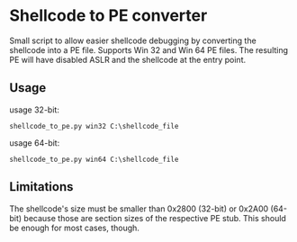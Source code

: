 # Shellcode to PE converter

Small script to allow easier shellcode debugging by converting the shellcode into a PE file. Supports Win 32 and Win 64 PE files. 
The resulting PE will have disabled ASLR and the shellcode at the entry point.

## Usage

usage 32-bit:

```
shellcode_to_pe.py win32 C:\shellcode_file
```

usage 64-bit:

```
shellcode_to_pe.py win64 C:\shellcode_file
```

## Limitations

The shellcode's size must be smaller than 0x2800 (32-bit) or 0x2A00 (64-bit) because those are section sizes of the respective PE stub.
This should be enough for most cases, though. 
